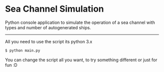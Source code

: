 # Sea Channel Simulation

Python console application to simulate the operation of a sea channel with types and number of autogenerated ships. 

______

All you need to use the script its python 3.x 

```sh
$ python main.py
```
You can change the script all you want, to try something different or just for fun  :D
